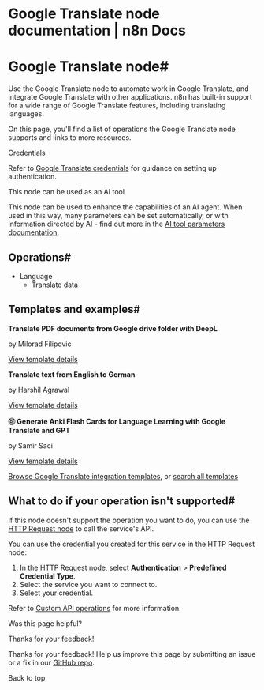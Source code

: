 # Google Translate node documentation | n8n Docs

[ ](https://github.com/n8n-io/n8n-docs/edit/main/docs/integrations/builtin/app-nodes/n8n-nodes-base.googletranslate.md "Edit this page")

# Google Translate node#

Use the Google Translate node to automate work in Google Translate, and integrate Google Translate with other applications. n8n has built-in support for a wide range of Google Translate features, including translating languages.

On this page, you'll find a list of operations the Google Translate node supports and links to more resources.

Credentials

Refer to [Google Translate credentials](../../credentials/google/) for guidance on setting up authentication. 

This node can be used as an AI tool

This node can be used to enhance the capabilities of an AI agent. When used in this way, many parameters can be set automatically, or with information directed by AI - find out more in the [AI tool parameters documentation](../../../../advanced-ai/examples/using-the-fromai-function/).

## Operations#

  * Language
    * Translate data

## Templates and examples#

**Translate PDF documents from Google drive folder with DeepL**

by Milorad Filipovic

[View template details](https://n8n.io/workflows/2179-translate-pdf-documents-from-google-drive-folder-with-deepl/)

**Translate text from English to German**

by Harshil Agrawal

[View template details](https://n8n.io/workflows/743-translate-text-from-english-to-german/)

**🉑 Generate Anki Flash Cards for Language Learning with Google Translate and GPT**

by Samir Saci

[View template details](https://n8n.io/workflows/3195-generate-anki-flash-cards-for-language-learning-with-google-translate-and-gpt/)

[Browse Google Translate integration templates](https://n8n.io/integrations/google-translate/), or [search all templates](https://n8n.io/workflows/)

## What to do if your operation isn't supported#

If this node doesn't support the operation you want to do, you can use the [HTTP Request node](../../core-nodes/n8n-nodes-base.httprequest/) to call the service's API.

You can use the credential you created for this service in the HTTP Request node: 

  1. In the HTTP Request node, select **Authentication** > **Predefined Credential Type**.
  2. Select the service you want to connect to.
  3. Select your credential.

Refer to [Custom API operations](../../../custom-operations/) for more information.

Was this page helpful? 

Thanks for your feedback! 

Thanks for your feedback! Help us improve this page by submitting an issue or a fix in our [GitHub repo](https://github.com/n8n-io/n8n-docs). 

Back to top